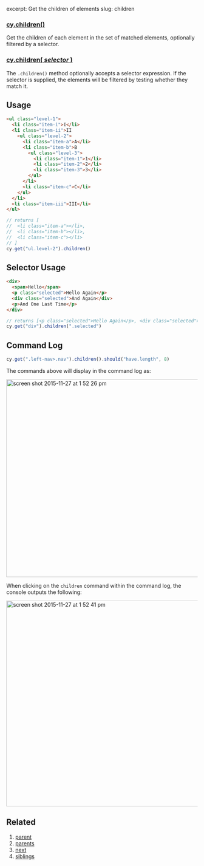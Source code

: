 excerpt: Get the children of elements
slug: children

### [cy.children()](#usage)

Get the children of each element in the set of matched elements, optionally filtered by a selector.

### [cy.children( *selector* )](#selector-usage)

The `.children()` method optionally accepts a selector expression. If the selector is supplied, the elements will be filtered by testing whether they match it.

## Usage

```html
<ul class="level-1">
  <li class="item-i">I</li>
  <li class="item-ii">II
    <ul class="level-2">
      <li class="item-a">A</li>
      <li class="item-b">B
        <ul class="level-3">
          <li class="item-1">1</li>
          <li class="item-2">2</li>
          <li class="item-3">3</li>
        </ul>
      </li>
      <li class="item-c">C</li>
    </ul>
  </li>
  <li class="item-iii">III</li>
</ul>
```

```javascript
// returns [
//  <li class="item-a"></li>,
//  <li class="item-b"></li>,
//  <li class="item-c"></li>
// ]
cy.get("ul.level-2").children()
```

## Selector Usage

```html
<div>
  <span>Hello</span>
  <p class="selected">Hello Again</p>
  <div class="selected">And Again</div>
  <p>And One Last Time</p>
</div>
```

```javascript
// returns [<p class="selected">Hello Again</p>, <div class="selected">And Again</div>]
cy.get("div").children(".selected")
```

## Command Log

```javascript
cy.get(".left-nav>.nav").children().should("have.length", 8)
```

The commands above will display in the command log as:

<img width="521" alt="screen shot 2015-11-27 at 1 52 26 pm" src="https://cloud.githubusercontent.com/assets/1271364/11447069/2b0f8a7e-950e-11e5-96b5-9d82d9fdddec.png">

When clicking on the `children` command within the command log, the console outputs the following:

<img width="542" alt="screen shot 2015-11-27 at 1 52 41 pm" src="https://cloud.githubusercontent.com/assets/1271364/11447071/2e9252bc-950e-11e5-9a32-e5860da89160.png">

## Related
1. [parent](http://on.cypress.io/api/parent)
2. [parents](http://on.cypress.io/api/parents)
3. [next](http://on.cypress.io/api/next)
4. [siblings](http://on.cypress.io/api/siblings)